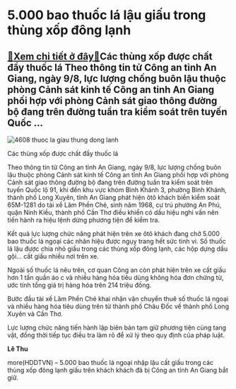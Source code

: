 5.000 bao thuốc lá lậu giấu trong thùng xốp đông lạnh
=====================================================

[:gift:Xem chi tiết ở đây:gift:](https://hddtvn.com/5-000-bao-thuoc-la-lau-giau-trong-thung-xop-dong-lanh/)Các thùng xốp được chất đầy thuốc lá Theo thông tin tử Công an tỉnh An Giang, ngày 9/8, lực lượng chống buôn lậu thuộc phòng Cảnh sát kinh tế Công an tỉnh An Giang phối hợp với phòng Cảnh sát giao thông đường bộ đang trên đường tuần tra kiểm soát trên tuyến Quốc …
------------------------------------------------------------------------------------------------------------------------------------------------------------------------------------------------------------------------------------------------------------------------





![4608 thuoc la giau thung dong lanh](https://haiquanonline.com.vn/stores/news_dataimages/hoalt/082020/10/20/in_article/4608_thuoc_la_giau_thung_dong_lanh.jpg?rt=20200811081918 "undefined")


Các thùng xốp được chất đầy thuốc lá



Theo thông tin tử Công an tỉnh An Giang, ngày 9/8, lực lượng chống buôn lậu thuộc phòng Cảnh sát kinh tế Công an tỉnh An Giang phối hợp với phòng Cảnh sát giao thông đường bộ đang trên đường tuần tra kiểm soát trên tuyến Quốc lộ 91, khi đến khu vực khóm Bình Khánh 3, phường Bình Khánh, thành phố Long Xuyên, tỉnh An Giang phát hiện ôtô khách biển kiểm soát 65M-1281 do tài xế Lâm Phền Chẻ, sinh năm 1968, cư trú phường An Phú, quận Ninh Kiều, thành phố Cần Thơ điều khiển có dấu hiệu nghi vấn nên tiến hành ra hiệu lệnh dừng phương tiện để kiểm tra.


Kết quả lực lượng chức năng phát hiện trên xe ôtô khách đang chở 5.000 bao thuốc lá ngoại các nhãn hiệu được ngụy trang hết sức tinh vi. Số thuốc lá lậu được chia nhỏ giấu trong các thùng xốp đông lạnh, các hộp dựng dầu gội… cất giấu nhiều nơi trên xe.


Ngoài số thuốc lá nêu trên, cơ quan Công an còn phát hiện trên xe cất giấu hơn 1 tấn quần áo c và nhiều hàng hóa tiêu dùng không hóa đơn chứng từ, ước tính tổng giá trị hàng hóa trên 214 triệu đồng.


Bước đầu tài xế Lâm Phền Chẻ khai nhận vận chuyển thuê số thuốc lá ngoại và nhiều hàng hóa tiêu dùng trên từ thành phố Châu Đốc về thành phố Long Xuyên và Cần Thơ.


Lực lượng chức năng tiến hành lập biên bản tạm giữ phương tiện cùng tang vật, đồng thời tiếp tục điều tra làm rõ để xử lý theo quy định của pháp luật.




**Lê Thu**



more(HDDTVN) – 5.000 bao thuốc lá ngoại nhập lậu cất giấu trong các thùng xốp đông lạnh giấu trên khách khách đã bị Công an tỉnh An Giang bắt giữ.

